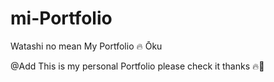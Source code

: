 # mi-Portfolio
Watashi no mean My Portfolio 🔥 Ōku

@Add This is my personal Portfolio please check it thanks 🔥🙂
